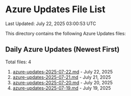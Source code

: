 # Azure Updates File List

Last Updated: July 22, 2025 03:00:53 UTC

This directory contains the following Azure Updates files:

## Daily Azure Updates (Newest First)

Total files: 4

1. [azure-updates-2025-07-22.md](./azure-updates-2025-07-22.md) - July 22, 2025
2. [azure-updates-2025-07-21.md](./azure-updates-2025-07-21.md) - July 21, 2025
3. [azure-updates-2025-07-20.md](./azure-updates-2025-07-20.md) - July 20, 2025
4. [azure-updates-2025-07-19.md](./azure-updates-2025-07-19.md) - July 19, 2025
